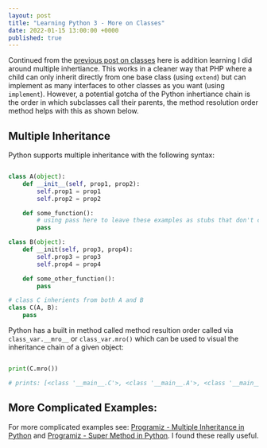```yaml
---
layout: post
title: "Learning Python 3 - More on Classes"
date: 2022-01-15 13:00:00 +0000
published: true
---
```


Continued from the [previous post on classes](/2022/01/07/learning-python-2-classes.html) here is addition learning I did around multiple inhertiance. This works in a cleaner way that PHP where a child can only inherit directly from one base class (using `extend`) but can implement as many interfaces to other classes as you want (using `implement`). However, a potential gotcha of the Python inhertiance chain is the order in which subclasses call their parents, the method resolution order method helps with this as shown below.

## Multiple Inheritance

Python supports multiple inheritance with the following syntax:

```python

class A(object):
    def __init__(self, prop1, prop2):
        self.prop1 = prop1
        self.prop2 = prop2

    def some_function():
        # using pass here to leave these examples as stubs that don't cause errors
        pass

class B(object):
    def __init(self, prop3, prop4):
        self.prop3 = prop3
        self.prop4 = prop4

    def some_other_function():
        pass

# class C inherients from both A and B
class C(A, B):
    pass
```

Python has a built in method called method resultion order called via `class_var.__mro__` or `class_var.mro()` which can be used to visual the inheritance chain of a given object:

```python

print(C.mro())

# prints: [<class '__main__.C'>, <class '__main__.A'>, <class '__main__.B'>]

```

## More Complicated Examples:

For more complicated examples see: [Programiz - Multiple Inheritance in Python](https://www.programiz.com/python-programming/multiple-inheritance) and [Programiz - Super Method in Python](https://www.programiz.com/python-programming/methods/built-in/super). I found these really useful.